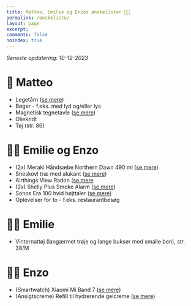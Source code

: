 ```yaml
---
title: Matteo, Emilie og Enzos ønskelister 🎄🎁
permalink: /onskeliste/
layout: page
excerpt: 
comments: false
noindex: true
---
```


*Seneste opdatering: 10-12-2023*

# 👶 Matteo
- Legetårn ([se mere](https://hemmingsenkids.dk/collections/laeringstarne))
- Bøger - f.eks. med lyd og/eller lys
- Magnetisk tegnetavle ([se mere](https://www.br.dk/produkter/bluey-magnetic-travel-scribbler-tegnetavle/200166346/))
- Oliekridt
- Tøj (str. 86)

# 🏊‍♀️ Emilie og Enzo
- (2x) Meraki Håndsæbe Northern Dawn 490 ml ([se mere](https://www.med24.dk/personlig-pleje/hudpleje/haandsaeber/flydende-haandsaebe/meraki-haandsaebe-northern-dawn-490-ml?dfw_tracker=58745-40072))
- Sneskovl træ med alukant ([se mere](https://www.bauhaus.dk/sneskovl-trae-med-alukant-freund#go-to-description))
- Airthings View Radon ([se mere](https://hemmingsenkids.dk/collections/laeringstarne](https://www.elgiganten.dk/product/hjem-rengoring-kokkenudstyr/indeklima-opvarmning/luftkvalitet/radonmalere-luftkvalitetsmalere/airthings-view-radon-radonmaler-2989/431007))
- (2x) Shelly Plus Smoke Alarm ([se mere](https://www.proshop.dk/Smart-Home/Shelly-Plus-Smoke-Alarm-Plug-Play/3165201))
- Sonos Era 100 hvid højttaler ([se mere](https://www.elgiganten.dk/product/tv-lyd-smart-home/hojtalere-hi-fi/hojttalere/sonos-era-100-hojttaler-hvid/592017))
- Oplevelser for to - f.eks. restaurantbesøg
  
# 🏊‍♀️ Emilie
- Vinternattøj (langærmet trøje og lange bukser med smalle ben), str. 38/M

# 👨‍🔬 Enzo
- (Smartwatch) Xiaomi Mi Band 7 ([se mere](https://www.computersalg.dk/i/8533387/xiaomi-mi-band-7-aktivitetssporer-med-rem-tpu-sort-h%c3%a5ndledsst%c3%b8rrelse-160-224-mm-display-1-62-bluetooth-13-5-g?fwd=1))
- (Ansigtscreme) Refill til hydrerende gelcreme ([se mere](https://www.rituals.com/da-dk/homme-24h-hydrating-face-cream-refill-1116373.html?showbacklink=false&source=cop))
